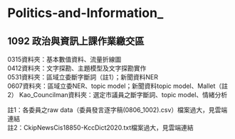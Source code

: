 # Politics-and-Information_
## 1092 政治與資訊上課作業繳交區

0315資料夾：基本數值資料、流量折線圖  
0412資料夾：文字探勘、主題模型及文字探勘實作  
0531資料夾：區域立委斷字斷詞（註1）；新聞資料NER  
0607資料夾：區域立委NER、topic model；新聞資料topic model、Mallet（註2）
Kao_Councilman資料夾：選定市議員之斷字斷詞、topic model、情緒分析





註1：各委員之raw data（委員發言逐字稿(0806_1002).csv）檔案過大，見雲端連結  
註2：CkipNewsCis18850-KccDict2020.txt檔案過大，見雲端連結
